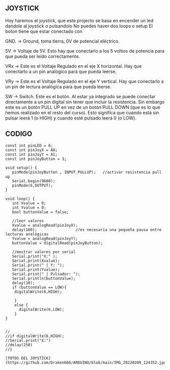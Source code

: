 

## JOYSTICK


Hoy haremos el joystick, que este projecto se basa en encender un led dandole al joystick o pulsandolo
No puedes haver dos loops o setup
El boton tiene que estar conectado con

GND. -> Ground, toma tierra, 0V de potencial eléctrico.

5V -> Voltaje de 5V. Esto hay que conectarlo a los 5 voltios de potencia para que pueda ser leído correctamente.

VRx -> Este es el Voltaje Regulado en el eje X horizontal. Hay que conectarlo a un pin analógico para que pueda leerse.

VRy -> Este es el Voltaje Regulado en el eje Y vertical. Hay que conectarlo a un pin de lectura analógica para que pueda leerse.

SW -> Switch. Este es el botón. Al estar ya integrado se puede conectar directamente a un pin digital sin tener que incluir la resistencia. Sin embargo este es un botón PULL UP en vez de un botón PULL DOWN (que es lo que hemos realizado en el resto del curso). Esto significa que cuando está sin pulsar leerá 1 (o HIGH) y cuando esté pulsado leerá 0 (o LOW).

## CODIGO
```++
const int pinLED = 6;
const int pinJoyX = A0;
const int pinJoyY = A1;
const int pinJoyButton = 3;

void setup() {
   pinMode(pinJoyButton , INPUT_PULLUP);   //activar resistencia pull up 
   Serial.begin(9600);
   pinMode(6,OUTPUT);
}

void loop() {
   int Xvalue = 0;
   int Yvalue = 0;
   bool buttonValue = false;

   //leer valores
   Xvalue = analogRead(pinJoyX);
   delay(100);                 //es necesaria una pequeña pausa entre lecturas analógicas
   Yvalue = analogRead(pinJoyY);
   buttonValue = digitalRead(pinJoyButton);

   //mostrar valores por serial
   Serial.print("X:" );
   Serial.print(Xvalue);
   Serial.print(" | Y: ");
   Serial.print(Yvalue);
   Serial.print(" | Pulsador: ");
   Serial.println(buttonValue);
   delay(10);
   if (buttonValue == LOW){
    digitalWrite(6,HIGH);
  
    }
    else {
      digitalWrite(6,LOW);
    }
}


//
//if digitalWrite(6,HIGH);
//Serial.print("X:")
//delay(250) 
//}

[fOTOS DEL JOYSTICK](https://github.com/Draken666/ARDUINO/blob/main/IMG_20220209_124352.jpg)




